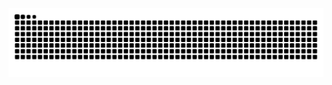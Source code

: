 <picture>
  <source media="(prefers-color-scheme: dark)" srcset="https://raw.githubusercontent.com/GlanzWen/GlanzWen/output/github-contribution-grid-snake-dark.svg" />
  <source media="(prefers-color-scheme: light)" srcset="https://raw.githubusercontent.com/HuiDBK/HuiDBK/output/github-contribution-grid-snake.svg" />
  <img alt="github-snake" src="https://raw.githubusercontent.com/HuiDBK/HuiDBK/output/github-contribution-grid-snake.svg" />
</picture> 
